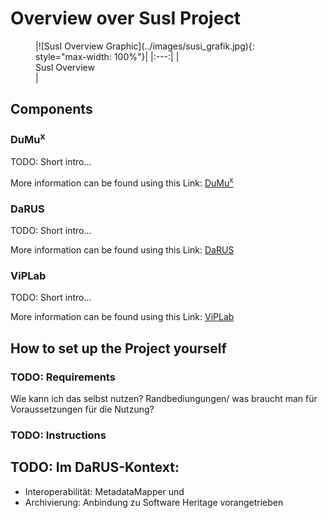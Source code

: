 # Overview over SusI Project

<figure markdown>
  |![SusI Overview Graphic](../images/susi_grafik.jpg){: style="max-width: 100%"}|
  |:---:|
  |<figcaption>SusI Overview</figcaption>|
</figure>

## Components

### DuMu<sup>x</sup>

TODO: Short intro...

More information can be found using this Link: [DuMu<sup>x</sup>](https://dumux.org/)

### DaRUS

TODO: Short intro...

More information can be found using this Link: [DaRUS](https://www.izus.uni-stuttgart.de/fokus/darus)

### ViPLab

TODO: Short intro...

More information can be found using this Link: [ViPLab](https://virtualprogramminglab.github.io/documentation/)

## How to set up the Project yourself

### TODO: Requirements

Wie kann ich das selbst nutzen? Randbediungungen/ was braucht man für Voraussetzungen für die Nutzung?

### TODO: Instructions

## TODO: Im DaRUS-Kontext:

- Interoperabilität: MetadataMapper und
- Archivierung: Anbindung zu Software Heritage vorangetrieben
